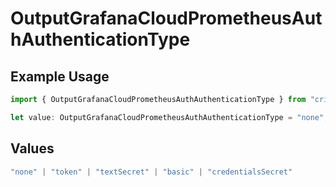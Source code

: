 # OutputGrafanaCloudPrometheusAuthAuthenticationType

## Example Usage

```typescript
import { OutputGrafanaCloudPrometheusAuthAuthenticationType } from "cribl-control-plane/models";

let value: OutputGrafanaCloudPrometheusAuthAuthenticationType = "none";
```

## Values

```typescript
"none" | "token" | "textSecret" | "basic" | "credentialsSecret"
```